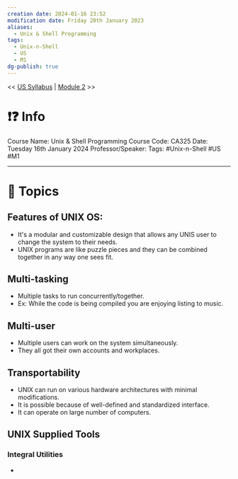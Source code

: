 ```yaml
---
creation date: 2024-01-16 23:52
modification date: Friday 20th January 2023
aliases:
  - Unix & Shell Programming
tags:
  - Unix-n-Shell
  - US
  - M1
dg-publish: true
---
```


<< [US Syllabus](Sem_6/Unix_&_Shell_Programming/index.md.md) | [Module 2](Sem_6/Unix_&_Shell_Programming/Notes/Module_2.md.md) >>

# ❗❓ Info
Course Name: Unix & Shell Programming
Course Code: CA325
Date: Tuesday 16th January 2024
Professor/Speaker: 
Tags: #Unix-n-Shell #US #M1

---
# 📃 Topics

## Features of UNIX OS:
- It's a modular and customizable design that allows any UNIS user to change the system to their needs.
- UNIX programs are like puzzle pieces and they can be combined together in any way one sees fit.

## Multi-tasking
- Multiple tasks to run concurrently/together.
- Ex: While the code is being compiled you are enjoying listing to music.
## Multi-user
- Multiple users can work on the system simultaneously.
- They all got their own accounts and workplaces.
## Transportability
- UNIX can run on various hardware architectures with minimal modifications.
- It is possible because of well-defined and standardized interface.
- It can operate on large number of computers.
## UNIX Supplied Tools
### Integral Utilities
- 